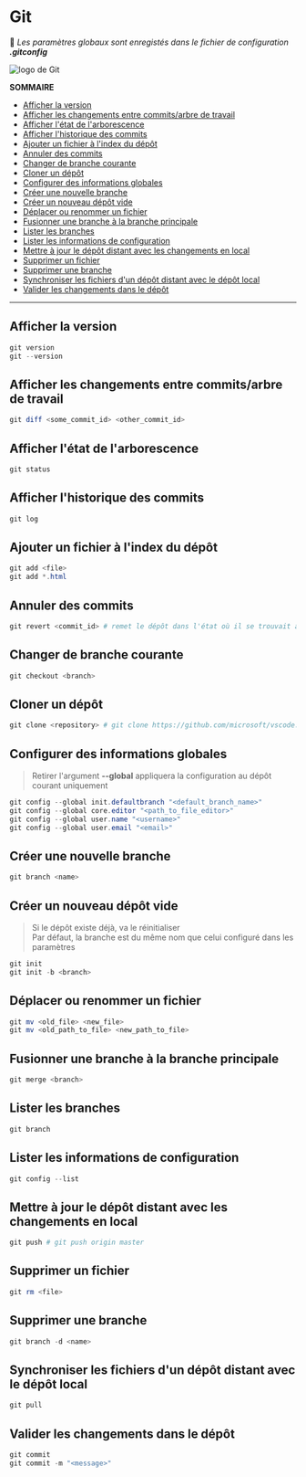 # Git

💠 _Les paramètres globaux sont enregistés dans le fichier de configuration **.gitconfig**_

![logo de Git](https://nsa40.casimages.com/img/2021/03/14/210314041119892755.png)

**SOMMAIRE**
+ [Afficher la version](#afficher-la-version)
+ [Afficher les changements entre commits/arbre de travail](#afficher-les-changements-entre-commis-arbre-de-travail)
+ [Afficher l'état de l'arborescence](#afficher-létat-de-larborescence)
+ [Afficher l'historique des commits](#afficher-lhistorique-des-commits)
+ [Ajouter un fichier à l'index du dépôt](#ajouter-un-fichier-à-lindex-du-dépôt)
+ [Annuler des commits](#annuler-des-commits)
+ [Changer de branche courante](#changer-de-branche-courante)
+ [Cloner un dépôt](#cloner-un-dépôt)
+ [Configurer des informations globales](#configurer-des-informations-globales)
+ [Créer une nouvelle branche](#créer-une-nouvelle-branche)
+ [Créer un nouveau dépôt vide](#créer-un-nouveau-dépôt-vide)
+ [Déplacer ou renommer un fichier](#déplacer-ou-renommer-un-fichier)
+ [Fusionner une branche à la branche principale](#fusionner-une-branche-à-la-branche-principale)
+ [Lister les branches](#lister-les-branches)
+ [Lister les informations de configuration](#lister-les-informations-de-configuration)
+ [Mettre à jour le dépôt distant avec les changements en local](#mettre-à-jour-le-dépôt-distant-avec-les-changements-en-local)
+ [Supprimer un fichier](#supprimer-un-fichier)
+ [Supprimer une branche](#supprimer-une-branche)
+ [Synchroniser les fichiers d'un dépôt distant avec le dépôt local](#synchroniser-les-fichiers-dun-dépôt-distant-avec-le-dépôt-local)
+ [Valider les changements dans le dépôt](#valider-les-changements-dans-le-dépôt)

---

## Afficher la version

```powershell
git version
git --version
```

## Afficher les changements entre commits/arbre de travail

```powershell
git diff <some_commit_id> <other_commit_id>
```

## Afficher l'état de l'arborescence

```powershell
git status
```

## Afficher l'historique des commits

```powershell
git log
```

## Ajouter un fichier à l'index du dépôt

```powershell
git add <file>
git add *.html
```

## Annuler des commits

```powershell
git revert <commit_id> # remet le dépôt dans l'état où il se trouvait au moment de ce commit
```

## Changer de branche courante

```powershell
git checkout <branch>
```

## Cloner un dépôt

```powershell
git clone <repository> # git clone https://github.com/microsoft/vscode.git
```

## Configurer des informations globales

> Retirer l'argument **--global** appliquera la configuration au dépôt courant uniquement

```powershell
git config --global init.defaultbranch "<default_branch_name>"
git config --global core.editor "<path_to_file_editor>"
git config --global user.name "<username>"
git config --global user.email "<email>"
```

## Créer une nouvelle branche

```powershell
git branch <name>
```

## Créer un nouveau dépôt vide

> Si le dépôt existe déjà, va le réinitialiser<br>
> Par défaut, la branche est du même nom que celui configuré dans les paramètres
 
```powershell
git init
git init -b <branch>
```

## Déplacer ou renommer un fichier

```powershell
git mv <old_file> <new_file>
git mv <old_path_to_file> <new_path_to_file>
```

## Fusionner une branche à la branche principale

```powershell
git merge <branch>
```

## Lister les branches

```powershell
git branch
```

## Lister les informations de configuration

```powershell
git config --list
```

## Mettre à jour le dépôt distant avec les changements en local

```powershell
git push # git push origin master
```

## Supprimer un fichier

```powershell
git rm <file>
```

## Supprimer une branche

```powershell
git branch -d <name>
```

## Synchroniser les fichiers d'un dépôt distant avec le dépôt local

```powershell
git pull
```

## Valider les changements dans le dépôt

```powershell
git commit
git commit -m "<message>"
```
